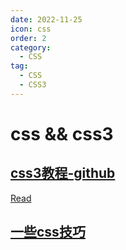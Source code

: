 ```yaml
---
date: 2022-11-25
icon: css
order: 2
category:
  - CSS
tag:
  - CSS
  - CSS3
---
```

# css && css3

## [css3教程-github](https://github.com/waylau/css3-tutorial)
[Read](https://github.com/waylau/css3-tutorial/)

## [一些css技巧](https://github.com/chokcoco/iCSS)

